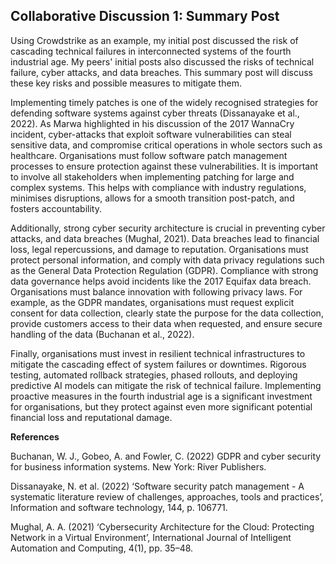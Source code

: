 ## Collaborative Discussion 1: Summary Post  

Using Crowdstrike as an example, my initial post discussed the risk of cascading technical failures in interconnected systems of the fourth industrial age. My peers' initial posts also discussed the risks of technical failure, cyber attacks, and data breaches. This summary post will discuss these key risks and possible measures to mitigate them.


Implementing timely patches is one of the widely recognised strategies for defending software systems against cyber threats (Dissanayake et al., 2022). As Marwa highlighted in his discussion of the 2017 WannaCry incident, cyber-attacks that exploit software vulnerabilities can steal sensitive data, and compromise critical operations in whole sectors such as healthcare. Organisations must follow software patch management processes to ensure protection against these vulnerabilities. It is important to involve all stakeholders when implementing patching for large and complex systems. This helps with compliance with industry regulations, minimises disruptions, allows for a smooth transition post-patch, and fosters accountability.


Additionally, strong cyber security architecture is crucial in preventing cyber attacks, and data breaches (Mughal, 2021). Data breaches lead to financial loss, legal repercussions, and damage to reputation. Organisations must protect personal information, and comply with data privacy regulations such as the General Data Protection Regulation (GDPR). Compliance with strong data governance helps avoid incidents like the 2017 Equifax data breach. Organisations must balance innovation with following privacy laws. For example, as the GDPR mandates, organisations must request explicit consent for data collection, clearly state the purpose for the data collection, provide customers access to their data when requested, and ensure secure handling of the data (Buchanan et al., 2022). 


Finally, organisations must invest in resilient technical infrastructures to mitigate the cascading effect of system failures or downtimes. Rigorous testing, automated rollback strategies, phased rollouts, and deploying predictive AI models can mitigate the risk of technical failure. Implementing proactive measures in the fourth industrial age is a significant investment for organisations, but they protect against even more significant potential financial loss and reputational damage.


**References**

Buchanan, W. J., Gobeo, A. and Fowler, C. (2022) GDPR and cyber security for business information systems. New York: River Publishers.

Dissanayake, N. et al. (2022) ‘Software security patch management - A systematic literature review of challenges, approaches, tools and practices’, Information and software technology, 144, p. 106771.

Mughal, A. A. (2021) ‘Cybersecurity Architecture for the Cloud: Protecting Network in a Virtual Environment’, International Journal of Intelligent Automation and Computing, 4(1), pp. 35–48.

